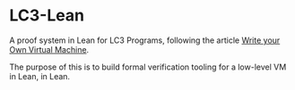 # LC3-Lean

A proof system in Lean for LC3 Programs, following the article [Write your Own Virtual Machine](https://www.jmeiners.com/lc3-vm/#what-is-a-virtual-machine-).

The purpose of this is to build formal verification tooling for a low-level VM in Lean, in Lean.

<!-- # TODO:
* state changes, jumps
* custom tactics 
* initial state/induction over state trace

Once implemented, might go through examples at [this link](https://github.com/dideler/LC-3-Programs) and formally verify them. -->